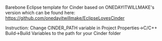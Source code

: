 Barebone Eclipse template for Cinder based on ONEDAYITWILLMAKE's version which can be found here:
https://github.com/onedayitwillmake/EclipseLovesCinder

Instruction:
Change CINDER_PATH variable in Project Properties->C/C++ Build->Build Variables to the path for your Cinder folder

